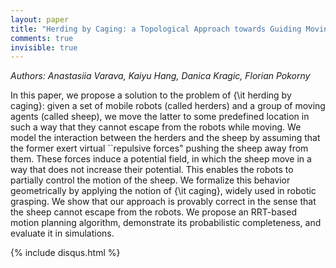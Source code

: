 ```yaml
---
layout: paper
title: "Herding by Caging: a Topological Approach towards Guiding Moving Agents via Mobile Robots"
comments: true
invisible: true
---
```


<p class="text-left"><i>Authors: Anastasiia Varava, Kaiyu Hang, Danica Kragic, Florian Pokorny</i></p>

In this paper, we propose a solution to the problem of {\it herding by caging}: given a set of mobile robots (called  herders) and a group of moving agents (called  sheep), we move the latter to some predefined location in such a way that they cannot escape from the robots while moving. We model the interaction between the herders and the sheep by assuming that the former exert virtual ``repulsive forces" pushing the sheep away from them. These forces induce a potential field, in which the sheep move in a way that does not increase their potential. This enables the robots to partially control the motion of the sheep. We formalize this behavior geometrically by applying the notion of {\it caging}, widely used in robotic grasping. We show that our approach is provably correct in the sense that the sheep cannot escape from the robots. We propose an RRT-based motion planning algorithm, demonstrate its probabilistic completeness, and evaluate it in simulations.

{% include disqus.html %}